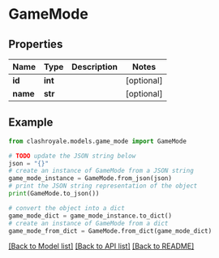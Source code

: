 # GameMode


## Properties

Name | Type | Description | Notes
------------ | ------------- | ------------- | -------------
**id** | **int** |  | [optional] 
**name** | **str** |  | [optional] 

## Example

```python
from clashroyale.models.game_mode import GameMode

# TODO update the JSON string below
json = "{}"
# create an instance of GameMode from a JSON string
game_mode_instance = GameMode.from_json(json)
# print the JSON string representation of the object
print(GameMode.to_json())

# convert the object into a dict
game_mode_dict = game_mode_instance.to_dict()
# create an instance of GameMode from a dict
game_mode_from_dict = GameMode.from_dict(game_mode_dict)
```
[[Back to Model list]](../README.md#documentation-for-models) [[Back to API list]](../README.md#documentation-for-api-endpoints) [[Back to README]](../README.md)


